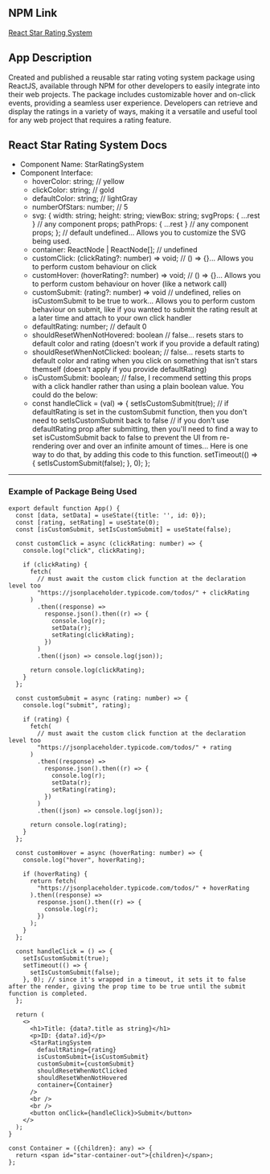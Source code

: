 ##  NPM Link
[React Star Rating System](https://www.npmjs.com/package/react-star-rating-system)

## App Description
Created and published a reusable star rating voting system package using ReactJS, available through NPM
for other developers to easily integrate into their web projects. The package includes customizable hover and
on-click events, providing a seamless user experience. Developers can retrieve and display the ratings in a
variety of ways, making it a versatile and useful tool for any web project that requires a rating feature.


## React Star Rating System Docs

   * Component Name: StarRatingSystem
   * Component Interface:
      *  hoverColor: string; // yellow
      *  clickColor: string; // gold
      *  defaultColor: string; // lightGray
      *  numberOfStars: number; // 5
      *  svg: {
                width: string;
                height: string;
                viewBox: string;
                svgProps: { ...rest } // any component props;
                pathProps: { ...rest } // any component props;
          }; // default undefined... Allows you to customize the SVG being used.
      *  container: ReactNode | ReactNode[]; // undefined
      *  customClick: (clickRating?: number) => void; // () => {}... Allows you to perform custom behaviour on click
      *  customHover: (hoverRating?: number) => void; // () => {}... Allows you to perform custom behaviour on hover (like a network call)
      *  customSubmit: (rating?: number) => void // undefined, relies on isCustomSubmit to be true to work... Allows you to perform custom behaviour on submit, like if you wanted to submit the rating result at a later time and attach to your own click handler
      *  defaultRating: number; // default 0
      *  shouldResetWhenNotHovered: boolean // false... resets stars to default color and rating (doesn't work if you provide a default rating)
      *  shouldResetWhenNotClicked: boolean; // false... resets starts to default color and rating when you click on something that isn't stars themself (doesn't apply if you provide defaultRating)
      *  isCustomSubmit: boolean; // false, I recommend setting this props with a click handler rather than using a plain boolean value. You could do the below:
      *    const handleClick = (val) => {
                setIsCustomSubmit(true); // if defaultRating is set in the customSubmit function, then you don't need to setIsCustomSubmit back to false
                // if you don't use defaultRating prop after submitting, then you'll need to find a way to set isCustomSubmit back to false to prevent the UI from re-rendering over and over an infinite amount of times... Here is one way to do that, by adding this code to this function.
                    setTimeout(() => {
                      setIsCustomSubmit(false);
                    }, 0);
                };


---

### Example of Package Being Used

```
export default function App() {
  const [data, setData] = useState({title: '', id: 0});
  const [rating, setRating] = useState(0);
  const [isCustomSubmit, setIsCustomSubmit] = useState(false);

  const customClick = async (clickRating: number) => {
    console.log("click", clickRating);

    if (clickRating) {
      fetch(
        // must await the custom click function at the declaration level too
        "https://jsonplaceholder.typicode.com/todos/" + clickRating
      )
        .then((response) =>
          response.json().then((r) => {
            console.log(r);
            setData(r);
            setRating(clickRating);
          })
        )
        .then((json) => console.log(json));

      return console.log(clickRating);
    }
  };

  const customSubmit = async (rating: number) => {
    console.log("submit", rating);

    if (rating) {
      fetch(
        // must await the custom click function at the declaration level too
        "https://jsonplaceholder.typicode.com/todos/" + rating
      )
        .then((response) =>
          response.json().then((r) => {
            console.log(r);
            setData(r);
            setRating(rating);
          })
        )
        .then((json) => console.log(json));

      return console.log(rating);
    }
  };

  const customHover = async (hoverRating: number) => {
    console.log("hover", hoverRating);

    if (hoverRating) {
      return fetch(
        "https://jsonplaceholder.typicode.com/todos/" + hoverRating
      ).then((response) =>
        response.json().then((r) => {
          console.log(r);
        })
      );
    }
  };

  const handleClick = () => {
    setIsCustomSubmit(true);
    setTimeout(() => {
      setIsCustomSubmit(false);
    }, 0); // since it's wrapped in a timeout, it sets it to false after the render, giving the prop time to be true until the submit function is completed.
  };

  return (
    <>
      <h1>Title: {data?.title as string}</h1>
      <p>ID: {data?.id}</p>
      <StarRatingSystem
        defaultRating={rating}
        isCustomSubmit={isCustomSubmit}
        customSubmit={customSubmit}
        shouldResetWhenNotClicked
        shouldResetWhenNotHovered
        container={Container}
      />
      <br />
      <br />
      <button onClick={handleClick}>Submit</button>
    </>
  );
}

const Container = ({children}: any) => {
  return <span id="star-container-out">{children}</span>;
};
